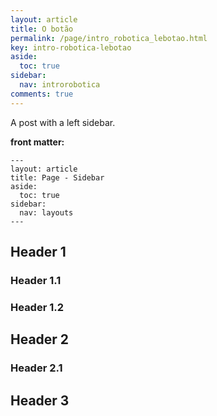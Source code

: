 ```yaml
---
layout: article
title: O botão
permalink: /page/intro_robotica_lebotao.html
key: intro-robotica-lebotao
aside:
  toc: true
sidebar:
  nav: introrobotica
comments: true
---
```


A post with a left sidebar.

<!--more-->

**front matter:**

    ---
    layout: article
    title: Page - Sidebar
    aside:
      toc: true
    sidebar:
      nav: layouts
    ---

## Header 1

### Header 1.1

### Header 1.2

## Header 2

### Header 2.1

## Header 3